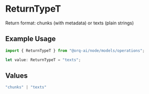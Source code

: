 # ReturnTypeT

Return format: chunks (with metadata) or texts (plain strings)

## Example Usage

```typescript
import { ReturnTypeT } from "@orq-ai/node/models/operations";

let value: ReturnTypeT = "texts";
```

## Values

```typescript
"chunks" | "texts"
```